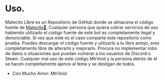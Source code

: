 # Uso.
Matecito Libre es un Repositorio de GitHub donde se almacena el código fuente de [Matecito🧉](https://github.com/MtrVoid/matecito_services).
Cualquier persona que quiera cobrar servicios de uso habiendo utilizado el código fuente de este bot es completamente ilegal y denunciable. Si ves que este es el caso comparte éste repositorio como prueba.
Puedes descargar el código fuente y utilizarlo a tu libre antojo, eres completamente libre de alterarlo y mejorarlo. Procura no implementar robo de datos o situaciones que puedan vulnerar a los usuarios de Discord o Steam.
Cualquier mal uso de este código MtrVoid y la persona detrás de el se hacen completamente ajenos al tema y se desligan de todos.
- Con Mucho Amor: MtrVoid
